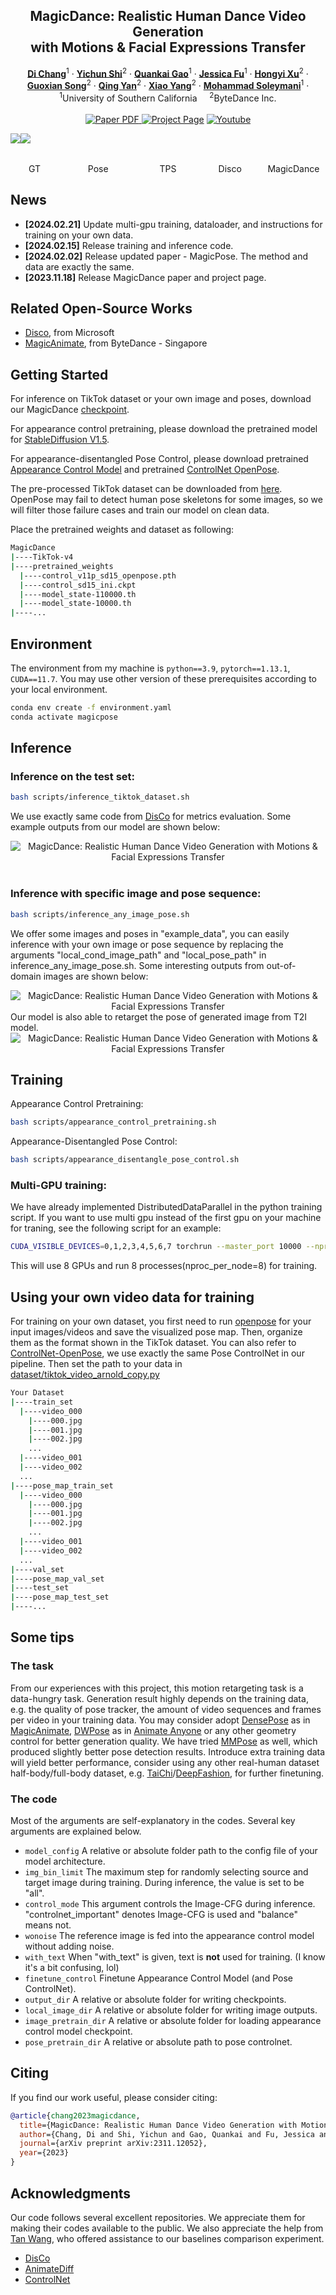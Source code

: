 

<p align="center">

  <h2 align="center">MagicDance: Realistic Human Dance Video Generation<br>
  with Motions & Facial Expressions Transfer</h2>
  <p align="center">
    <a href="https://boese0601.github.io/"><strong>Di Chang</strong></a><sup>1</sup>
    ·  
    <a href="https://seasonsh.github.io/"><strong>Yichun Shi</strong></a><sup>2</sup>
    ·
    <a href="https://zerg-overmind.github.io/"><strong>Quankai Gao</strong></a><sup>1</sup>
    ·
    <a href="https://www.linkedin.com/in/jessica-fu-60a504254/"><strong>Jessica Fu</strong></a><sup>1</sup>
    ·
    <a href="https://hongyixu37.github.io/homepage/"><strong>Hongyi Xu</strong></a><sup>2</sup>
    ·
    <br><a href="https://guoxiansong.github.io/homepage/index.html"><strong>Guoxian Song</strong></a><sup>2</sup>
    ·  
    <a href="https://scholar.google.com/citations?user=0TIYjPAAAAAJ&hl=en"><strong>Qing Yan</strong></a><sup>2</sup>
    ·
    <a href="https://scholar.google.com/citations?user=_MAKSLkAAAAJ&hl=en"><strong>Xiao Yang</strong></a><sup>2</sup>
    ·
    <a href="https://www.ihp-lab.org/"><strong>Mohammad Soleymani</strong></a><sup>1</sup>
    ·
    <br>
    <sup>1</sup>University of Southern California &nbsp;&nbsp;&nbsp; <sup>2</sup>ByteDance Inc.
    <br>
    </br>
        <a href="https://arxiv.org/abs/2311.12052">
        <img src='https://img.shields.io/badge/arXiv-MagicDance-green' alt='Paper PDF'>
        </a>
        <a href='https://boese0601.github.io/magicdance/'>
        <img src='https://img.shields.io/badge/Project_Page-MagicDance-blue' alt='Project Page'></a>
        <a href='https://youtu.be/VPJe6TyrT-Y'>
        <img src='https://img.shields.io/badge/YouTube-MagicDance-rgb(255, 0, 0)' alt='Youtube'></a>
  </p>
  <table align="center">
      <img src="./figures/1.gif">
      <img src="./figures/2.gif">
  </table>
  <center>
          <span style="display: inline-block;width: 14.9%;">GT</span>
          <span style="display: inline-block;width: 23.9%;">Pose</span>
          <span style="display: inline-block;width: 18.9%;">TPS</span>
          <span style="display: inline-block;width: 18.9%;">Disco</span>
          <span style="display: inline-block;width: 19.9%;">MagicDance</span>
  </center>
</p>

## News
* **[2024.02.21]** Update multi-gpu training, dataloader, and instructions for training on your own data. 
* **[2024.02.15]** Release training and inference code. 
* **[2024.02.02]** Release updated paper - MagicPose. The method and data are exactly the same.
* **[2023.11.18]** Release MagicDance paper and project page.


## Related Open-Source Works

* [Disco](https://arxiv.org/abs/2307.00040), from Microsoft
* [MagicAnimate](https://arxiv.org/abs/2311.16498), from ByteDance - Singapore

## Getting Started 
For inference on TikTok dataset or your own image and poses, download our MagicDance [checkpoint](https://drive.google.com/drive/folders/1Ny5zkgo3aLVekCJTAga-D_XlMGpR1cj2?usp=sharing).

For appearance control pretraining, please download the pretrained model for [StableDiffusion V1.5](https://huggingface.co/Boese0601/MagicDance/blob/main/control_sd15_ini.ckpt).

For appearance-disentangled Pose Control, please download pretrained [Appearance Control Model](https://drive.google.com/file/d/1oGIxynPhluSjs2rycwQdK4sCx2W_81xE/view?usp=sharing) and pretrained [ControlNet OpenPose](https://huggingface.co/Boese0601/MagicDance/blob/main/control_v11p_sd15_openpose.pth).

The pre-processed TikTok dataset can be downloaded from [here](https://drive.google.com/file/d/1jEK0YJ5AfZZuFNqGGqOtUPFx--TIebT9/view?usp=sharing). OpenPose may fail to detect human pose skeletons for some images, so we will filter those failure cases and train our model on clean data.

Place the pretrained weights and dataset as following:
```bash
MagicDance
|----TikTok-v4
|----pretrained_weights
  |----control_v11p_sd15_openpose.pth
  |----control_sd15_ini.ckpt
  |----model_state-110000.th
  |----model_state-10000.th  
|----...
```

## Environment
The environment from my machine is `python==3.9`, `pytorch==1.13.1`, `CUDA==11.7`. You may use other version of these prerequisites according to your local environment.
```bash
conda env create -f environment.yaml
conda activate magicpose
```

## Inference 
### Inference on the test set:
```bash
bash scripts/inference_tiktok_dataset.sh
```
We use exactly same code from [DisCo](https://github.com/Wangt-CN/DisCo) for metrics evaluation. Some example outputs from our model are shown below:
<div align="center">
  <img src="./figures/tiktok.png" alt="MagicDance: Realistic Human Dance Video Generation with Motions & Facial Expressions Transfer">
</div>
<br>

### Inference with specific image and pose sequence:
```bash
bash scripts/inference_any_image_pose.sh
```
We offer some images and poses in "example_data", you can easily inference with your own image or pose sequence by replacing the arguments "local_cond_image_path" and "local_pose_path" in inference_any_image_pose.sh. Some interesting outputs from out-of-domain images are shown below:
<div align="center">
  <img src="./figures/zeroshot_1.png" alt="MagicDance: Realistic Human Dance Video Generation with Motions & Facial Expressions Transfer">
</div>
Our model is also able to retarget the pose of generated image from T2I model.
<div align="center">
  <img src="./figures/zeroshot_2.png" alt="MagicDance: Realistic Human Dance Video Generation with Motions & Facial Expressions Transfer">
</div>

## Training
Appearance Control Pretraining:
```bash
bash scripts/appearance_control_pretraining.sh
```

Appearance-Disentangled Pose Control:
```bash
bash scripts/appearance_disentangle_pose_control.sh
```


### Multi-GPU training:
We have already implemented DistributedDataParallel in the python training script. If you want to use multi gpu instead of the first gpu on your machine for traning, see the following script for an example:
```bash
CUDA_VISIBLE_DEVICES=0,1,2,3,4,5,6,7 torchrun --master_port 10000 --nproc_per_node 8 train_tiktok.py \
```
This will use 8 GPUs and run 8 processes(nproc_per_node=8) for training.

## Using your own video data for training 
For training on your own dataset, you first need to run [openpose](https://github.com/CMU-Perceptual-Computing-Lab/openpose) for your input images/videos and save the visualized pose map. Then, organize them as the format shown in the TikTok dataset. You can also refer to [ControlNet-OpenPose](https://github.com/lllyasviel/ControlNet-v1-1-nightly?tab=readme-ov-file#controlnet-11-openpose), we use exactly the same Pose ControlNet in our pipeline.
Then set the path to your data in [dataset/tiktok_video_arnold_copy.py](https://github.com/Boese0601/MagicDance/blob/main/dataset/tiktok_video_arnold_copy.py#L287)

```bash
Your Dataset
|----train_set
  |----video_000
    |----000.jpg
    |----001.jpg
    |----002.jpg
    ...
  |----video_001
  |----video_002
  ...
|----pose_map_train_set
  |----video_000
    |----000.jpg
    |----001.jpg
    |----002.jpg
    ...
  |----video_001
  |----video_002
  ...
|----val_set
|----pose_map_val_set
|----test_set
|----pose_map_test_set
|----...
```


## Some tips
### The task
From our experiences with this project, this motion retargeting task is a data-hungry task. Generation result highly depends on the training data, e.g. the quality of pose tracker, the amount of video sequences and frames per video in your training data. You may consider adopt [DensePose](https://arxiv.org/abs/1802.00434) as in [MagicAnimate](https://arxiv.org/abs/2311.16498), [DWPose](https://github.com/IDEA-Research/DWPose) as in [Animate Anyone](https://arxiv.org/pdf/2311.17117.pdf) or any other geometry control for better generation quality. We have tried [MMPose](https://github.com/open-mmlab/mmpose) as well, which produced slightly better pose detection results. Introduce extra training data will yield better performance, consider using any other real-human dataset half-body/full-body dataset, e.g. [TaiChi](https://github.com/AliaksandrSiarohin/first-order-model)/[DeepFashion](https://mmlab.ie.cuhk.edu.hk/projects/DeepFashion.html), for further finetuning.

### The code
Most of the arguments are self-explanatory in the codes. Several key arguments are explained below.

* `model_config` A relative or absolute folder path to the config file of your model architecture.
* `img_bin_limit` The maximum step for randomly selecting source and target image during training. During inference, the value is set to be "all".
* `control_mode` This argument controls the Image-CFG during inference. "controlnet_important" denotes Image-CFG is used and "balance" means not.
* `wonoise` The reference image is fed into the appearance control model without adding noise.
* `with_text` When "with_text" is given, text is **not** used for training. (I know it's a bit confusing, lol)
* `finetune_control` Finetune Appearance Control Model (and Pose ControlNet).
* `output_dir` A relative or absolute folder for writing checkpoints.
* `local_image_dir` A relative or absolute folder  for writing image outputs.
* `image_pretrain_dir` A relative or absolute folder for loading appearance control model checkpoint.
* `pose_pretrain_dir` A relative or absolute path to pose controlnet.

## Citing
If you find our work useful, please consider citing:
```BibTeX
@article{chang2023magicdance,
  title={MagicDance: Realistic Human Dance Video Generation with Motions \& Facial Expressions Transfer},
  author={Chang, Di and Shi, Yichun and Gao, Quankai and Fu, Jessica and Xu, Hongyi and Song, Guoxian and Yan, Qing and Yang, Xiao and Soleymani, Mohammad},
  journal={arXiv preprint arXiv:2311.12052},
  year={2023}
}
```


## Acknowledgments

Our code follows several excellent repositories. We appreciate them for making their codes available to the public. We also appreciate the help from [Tan Wang](https://github.com/Wangt-CN), who offered assistance to our baselines comparison experiment.

* [DisCo](https://github.com/Wangt-CN/DisCo)
* [AnimateDiff](https://github.com/guoyww/AnimateDiff)
* [ControlNet](https://github.com/lllyasviel/ControlNet)

